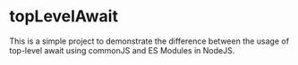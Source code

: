 # topLevelAwait
This is a simple project to demonstrate the difference between the usage of top-level await using commonJS and ES Modules in NodeJS.
